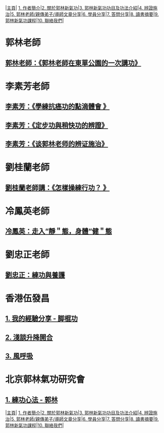 |[主頁](/README.md)| [1. 作者簡介](/a10.md)|[2. 關於郭林新氣功](/a1.md)|[3. 郭林新氣功功目及功法介紹](/a2.md)|[4. 辨證施治](/a3.md)|[5. 郭林老師/親傳弟子/導師文章分享](/a5.md)|[6. 學員分享](/a6.md)|[7. 答問分享](/a7.md)|[8. 讀書摘要](/a4.md)|[9. 郭林新氣功課程](/郭林新氣功課程.md)|[10. 聯絡我們](/a9.md)|  

# 郭林老師  

## [郭林老師：《郭林老師在東單公園的一次講功》](/郭1.md)

# 李素芳老師  

## [李素芳：《學練抗癌功的點滴體會 》](/李素芳1.md)

## [李素芳：《定步功與稍快功的辨證》](/李素芳2.md)

##  [李素芳：《谈郭林老师的辨证施治》](/李素芳3.md)

# 劉桂蘭老師         

## [劉桂蘭老師講：《怎樣操練行功？ 》](/劉桂蘭1.md)

# 冷鳳英老師  

## [冷鳳英：走入“靜＂態，身體“健＂態](/冷鳳英1.md)

# 劉忠正老師  

## [劉忠正：練功與養護](/劉忠正1.md)

# 香港伍發昌    

## [1. 我的經驗分享 - 脚棍功](/脚棍1.md)  

## [2. 淺談升降開合](/升降開合1.md)  

## [3. 風呼吸](/風呼吸1.md)

# 北京郭林氣功研究會   

## [1. 練功心法 - 郭林](/心法1.md) 

|[主頁](/README.md)| [1. 作者簡介](/a10.md)|[2. 關於郭林新氣功](/a1.md)|[3. 郭林新氣功功目及功法介紹](/a2.md)|[4. 辨證施治](/a3.md)|[5. 郭林老師/親傳弟子/導師文章分享](/a5.md)|[6. 學員分享](/a6.md)|[7. 答問分享](/a7.md)|[8. 讀書摘要](/a4.md)|[9. 郭林新氣功課程](/郭林新氣功課程.md)|[10. 聯絡我們](/a9.md)|
